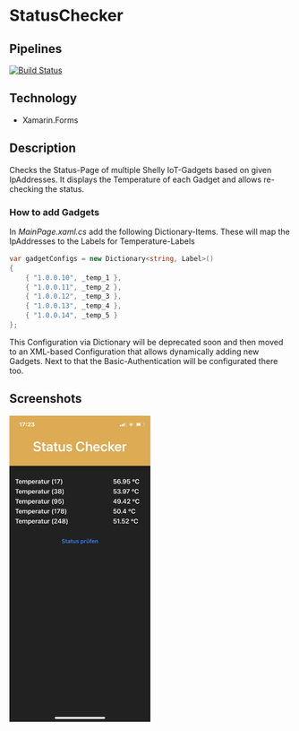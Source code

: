 # StatusChecker

## Pipelines
[![Build Status](https://dev.azure.com/philipp-c-moser/StatusChecker/_apis/build/status/philipp-c-moser.StatusChecker?branchName=main)](https://dev.azure.com/philipp-c-moser/StatusChecker/_build/latest?definitionId=51&branchName=main)

## Technology
 - Xamarin.Forms

## Description
Checks the Status-Page of multiple Shelly IoT-Gadgets based on given IpAddresses.
It displays the Temperature of each Gadget and allows re-checking the status.

### How to add Gadgets
In *MainPage.xaml.cs* add the following Dictionary-Items.
These will map the IpAddresses to the Labels for Temperature-Labels

```cs
var gadgetConfigs = new Dictionary<string, Label>()
{
    { "1.0.0.10", _temp_1 },
    { "1.0.0.11", _temp_2 },
    { "1.0.0.12", _temp_3 },
    { "1.0.0.13", _temp_4 },
    { "1.0.0.14", _temp_5 }
};
```

This Configuration via Dictionary will be deprecated soon and then moved to an XML-based Configuration that allows dynamically adding new Gadgets. Next to that the Basic-Authentication will be configurated there too.


## Screenshots

<img src="./images/screenshot02.png" style="width: 50%;">